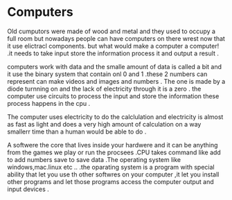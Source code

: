 # Computers 

Old cumputors were made of wood and metal and they used to occupy a full room but nowadays people can have computers on there wrest now that it use elictracl components.  but what would make a computer a computer! .it needs to take input store the information process it and output a result . 

computers work with data and the smalle  amount of data is called a bit and it use the binary system that contain onl 0 and 1 .these 2 numbers can represent can make videos and images and numbers  . The one is made by a diode turnning on and the lack of electricity through it is a zero  . the computer use circuits to process the input and store the information  these  process happens in the cpu .

The computer uses electricity to do the calclulation and electricity is almost as fast as light and does a very high amount of calculation on a way smallerr time than a human would be able to do .

A softwere the core that lives inside your hardwere and it can be anything from the games we play or run the procsees .CPU takes command like add to add numbers save to save data .The operating system like windows,mac.linux etc .. .the oparating system is a program with special ability that let you use th other softwres on your computer ,it let you install other programs and let those programs access the computer output and input devices .


